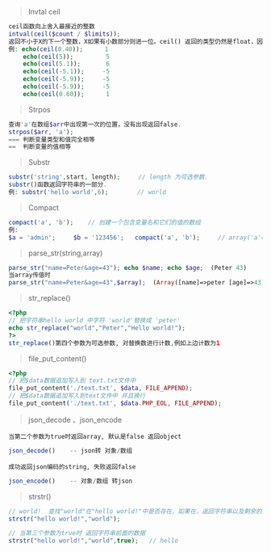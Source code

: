 > Invtal ceil 
```php
ceil函数向上舍入最接近的整数
intval(ceil($count / $limits));
返回不小于X的下一个整数，X如果有小数部分则进一位。ceil() 返回的类型仍然是float，因为float值得范围通常比integer要大。
例: echo(ceil(0.40));      1
    echo(ceil(5));         5
    echo(ceil(5.1));       6
    echo(ceil(-5.1));     -5
    echo(ceil(-5.9));     -5
    echo(ceil(-5.9));     -5
    echo(ceil(0.60));      1
```

> Strpos 
```php
查询'a'在数组$arr中出现第一次的位置，没有出现返回false.
strpos($arr, 'a');
=== 判断变量类型和值完全相等
==  判断变量的值相等
```

> Substr
```php
substr('string',start, length);     // length 为可选参数.
substr()函数返回字符串的一部分.
例: substr('hello world',6);        // world
```

> Compact
```php
compact('a', 'b');    // 创建一个包含变量名和它们的值的数组
例:
$a = 'admin';     $b = '123456';   compact('a', 'b');     // array('a'=>'admin','b'=>'123456');
```

> parse_str(string,array)
```php
parse_str("name=Peter&age=43"); echo $name; echo $age;  (Peter 43)
当array传值时
parse_str("name=Peter&age=43",$array);  (Array([name]=>peter [age]=>43));
```

> str_replace()
```php
<?php
// 把字符串hello world 中字符 'world'替换成 'peter'
echo str_replace("world","Peter","Hello world!");
?>
str_replace()第四个参数为可选参数, 对替换数进行计数,例如上边计数为1
```

> file_put_content()
```php
<?php
// 把$data数据追加写入到 text.txt文件中
file_put_content('./text.txt', $data, FILE_APPEND);
// 把$data数据追加写入到text文件中 并且换行
file_put_content('./text.txt', $data.PHP_EOL, FILE_APPEND);
```

> json_decode  、json_encode

`当第二个参数为true时返回array, 默认是false 返回object`

```php
json_decode()    -- json转 对象/数组
```

`成功返回json编码的string, 失败返回false`

```php
json_encode()    -- 对象/数组 转json
```

> strstr()

```php
// world!  查找"world"在"hello world!"中是否存在，如果在，返回字符串以及剩余的数据
strstr("hello world!","world");  

// 当第三个参数为true时 返回字符串前面的数据
strstr("hello world!","world",true);   // hello
```
